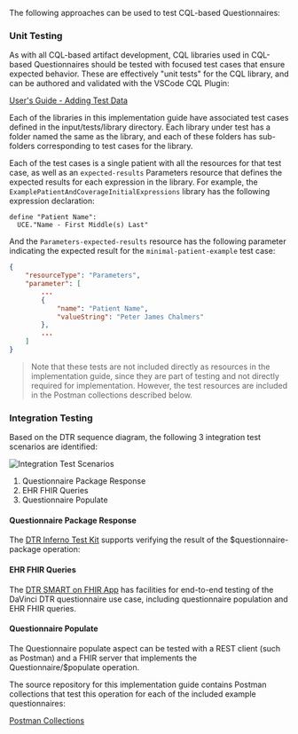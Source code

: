 The following approaches can be used to test CQL-based Questionnaires:

### Unit Testing

As with all CQL-based artifact development, CQL libraries used in CQL-based Questionnaires should be tested with focused test cases that ensure expected behavior. These are effectively "unit tests" for the CQL library, and can be authored and validated with the VSCode CQL Plugin:

[User's Guide - Adding Test Data](https://github.com/cqframework/vscode-cql/wiki/User-Guide#adding-test-data)

Each of the libraries in this implementation guide have associated test cases defined in the input/tests/library directory. Each library under test has a folder named the same as the library, and each of these folders has sub-folders corresponding to test cases for the library.

Each of the test cases is a single patient with all the resources for that test case, as well as an `expected-results` Parameters resource that defines the expected results for each expression in the library. For example, the `ExamplePatientAndCoverageInitialExpressions` library has the following expression declaration:

```cql
define "Patient Name":
  UCE."Name - First Middle(s) Last"
```

And the `Parameters-expected-results` resource has the following parameter indicating the expected result for the `minimal-patient-example` test case:

```json
{
    "resourceType": "Parameters",
    "parameter": [
        ...
        {
            "name": "Patient Name",
            "valueString": "Peter James Chalmers"
        },
        ...
    ]
}
```

> Note that these tests are not included directly as resources in the implementation guide, since they are part of testing and not directly required for implementation. However, the test resources are included in the Postman collections described below.

### Integration Testing

Based on the DTR sequence diagram, the following 3 integration test scenarios are identified:

![Integration Test Scenarios](Integration-Test-Scenarios.png)

1. Questionnaire Package Response
2. EHR FHIR Queries
3. Questionnaire Populate

#### Questionnaire Package Response

The [DTR Inferno Test Kit](https://inferno.healthit.gov/test-kits/davinci-dtr/) supports verifying the result of the $questionnaire-package operation:

#### EHR FHIR Queries

The [DTR SMART on FHIR App](https://github.com/HL7-DaVinci/dtr) has facilities for end-to-end testing of the DaVinci DTR questionnaire use case, including questionnaire population and EHR FHIR queries.

#### Questionnaire Populate

The Questionnaire populate aspect can be tested with a REST client (such as Postman) and a FHIR server that implements the Questionnaire/$populate operation.

The source repository for this implementation guide contains Postman collections that test this operation for each of the included example questionnaires:

[Postman Collections](https://github.com/cqframework/cqf-us/tree/master/postman)

